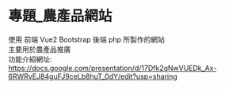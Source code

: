 # 專題_農產品網站
使用 前端 Vue2 Bootstrap 後端 php 所製作的網站  
主要用於農產品推廣  
功能介紹網址: https://docs.google.com/presentation/d/17Dfk2qNwVUEDk_Ax-6RWRyEJ84guFJ9ceLb8huT_0dY/edit?usp=sharing
